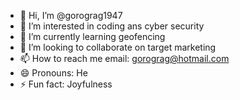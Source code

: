 - 👋 Hi, I’m @gorograg1947
- 👀 I’m interested in coding ans cyber security
- 🌱 I’m currently learning geofencing
- 💞️ I’m looking to collaborate on target marketing
- 📫 How to reach me email: gorograg@hotmail.com
- 😄 Pronouns: He
- ⚡ Fun fact: Joyfulness

<!---
gorograg1947/gorograg1947 is a ✨ special ✨ repository because its `README.md` (this file) appears on your GitHub profile.
You can click the Preview link to take a look at your changes.
--->
